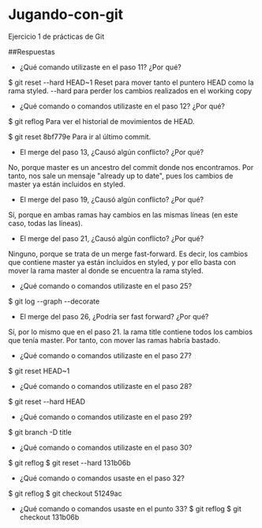 # Jugando-con-git
Ejercicio 1 de prácticas de Git

##Respuestas

- ¿Qué comando utilizaste en el paso 11? ¿Por qué?

$ git reset --hard HEAD~1
Reset para mover tanto el puntero HEAD como la rama styled.
--hard para perder los cambios realizados en el working copy

- ¿Qué comando o comandos utilizaste en el paso 12? ¿Por qué?

$ git reflog
Para ver el historial de movimientos de HEAD.

$ git reset 8bf779e
Para ir al último commit.

- El merge del paso 13, ¿Causó algún conflicto? ¿Por qué?

No, porque master es un ancestro del commit donde nos encontramos. Por tanto, nos sale un mensaje "already up to date", pues los cambios de master ya están incluidos en styled.

- El merge del paso 19, ¿Causó algún conflicto? ¿Por qué?

Sí, porque en ambas ramas hay cambios en las mismas líneas (en este caso, todas las líneas).

- El merge del paso 21, ¿Causó algún conflicto? ¿Por qué?

Ninguno, porque se trata de un merge fast-forward. Es decir, los cambios que contiene master ya están incluidos en styled, y por ello basta con mover la rama master al donde se encuentra la rama styled.

- ¿Qué comando o comandos utilizaste en el paso 25?

$ git log --graph --decorate

- El merge del paso 26, ¿Podría ser fast forward? ¿Por qué?

Sí, por lo mismo que en el paso 21. la rama title contiene todos los cambios que tenía master. Por tanto, con mover las ramas habría bastado.

- ¿Qué comando o comandos utilizaste en el paso 27?

$ git reset HEAD~1

- ¿Qué comando o comandos utilizaste en el paso 28?

$ git reset --hard HEAD

- ¿Qué comando o comandos utilizaste en el paso 29?

$ git branch -D title

- ¿Qué comando o comandos utilizaste en el paso 30?

$ git reflog
$ git reset --hard 131b06b

- ¿Qué comando o comandos usaste en el paso 32?

$ git reflog
$ git checkout 51249ac

- ¿Qué comando o comandos usaste en el punto 33?
$ git reflog
$ git checkout 131b06b
